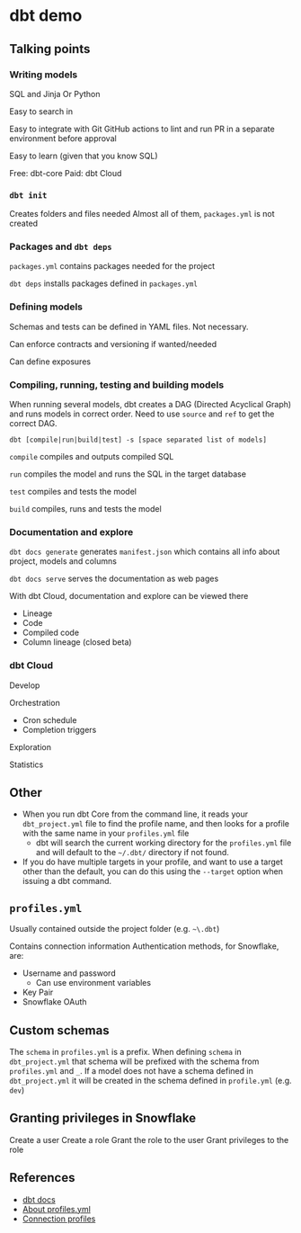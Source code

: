 # dbt demo

## Talking points

### Writing models

SQL and Jinja
Or Python

Easy to search in

Easy to integrate with Git
GitHub actions to lint and run PR in a separate environment before approval

Easy to learn (given that you know SQL)

Free: dbt-core
Paid: dbt Cloud

### `dbt init`

Creates folders and files needed
Almost all of them, `packages.yml` is not created

### Packages and `dbt deps`

`packages.yml` contains packages needed for the project

`dbt deps` installs packages defined in `packages.yml`

### Defining models

Schemas and tests can be defined in YAML files. Not necessary.

Can enforce contracts and versioning if wanted/needed

Can define exposures

### Compiling, running, testing and building models

When running several models, dbt creates a DAG (Directed Acyclical Graph) and runs models in correct order.
Need to use `source` and `ref` to get the correct DAG.

`dbt [compile|run|build|test] -s [space separated list of models]`

`compile` compiles and outputs compiled SQL

`run` compiles the model and runs the SQL in the target database

`test` compiles and tests the model

`build` compiles, runs and tests the model

### Documentation and explore

`dbt docs generate` generates `manifest.json` which contains all info about project, models and columns

`dbt docs serve` serves the documentation as web pages

With dbt Cloud, documentation and explore can be viewed there
- Lineage
- Code
- Compiled code
- Column lineage (closed beta)

### dbt Cloud

Develop

Orchestration
- Cron schedule
- Completion triggers

Exploration

Statistics

## Other

- When you run dbt Core from the command line, it reads your `dbt_project.yml` file to find the profile name, and then looks for a profile with the same name in your `profiles.yml` file
  - dbt will search the current working directory for the `profiles.yml` file and will default to the `~/.dbt/` directory if not found.
- If you do have multiple targets in your profile, and want to use a target other than the default, you can do this using the `--target` option when issuing a dbt command.

## `profiles.yml`

Usually contained outside the project folder (e.g. `~\.dbt`)

Contains connection information
Authentication methods, for Snowflake, are:
- Username and password
  - Can use environment variables
- Key Pair
- Snowflake OAuth

## Custom schemas

The `schema` in `profiles.yml` is a prefix. When defining `schema` in `dbt_project.yml` that schema will be prefixed with the schema from `profiles.yml` and `_`.
If a model does not have a schema defined in `dbt_project.yml` it will be created in the schema defined in `profile.yml` (e.g. `dev`)

## Granting privileges in Snowflake

Create a user
Create a role
Grant the role to the user
Grant privileges to the role

## References

- [dbt docs](https://docs.getdbt.com/docs/introduction)
- [About profiles.yml](https://docs.getdbt.com/docs/core/connect-data-platform/profiles.yml)
- [Connection profiles](https://docs.getdbt.com/docs/core/connect-data-platform/connection-profiles)
